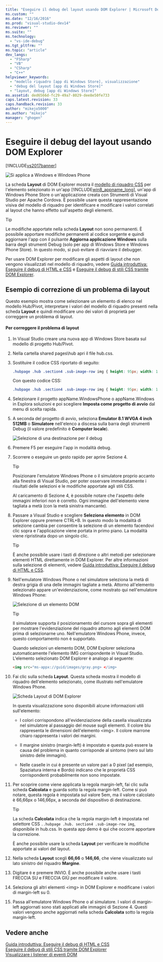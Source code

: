 ```yaml
---
title: "Eseguire il debug del layout usando DOM Explorer | Microsoft Docs"
ms.custom: ""
ms.date: "12/16/2016"
ms.prod: "visual-studio-dev14"
ms.reviewer: ""
ms.suite: ""
ms.technology: 
  - "vs-ide-debug"
ms.tgt_pltfrm: ""
ms.topic: "article"
dev_langs: 
  - "FSharp"
  - "VB"
  - "CSharp"
  - "C++"
helpviewer_keywords: 
  - "modello riquadro [app di Windows Store], visualizzazione"
  - "debug del layout [app di Windows Store]"
  - "layout, debug [app di Windows Store]"
ms.assetid: ded6566d-fc29-49a7-8029-dee8e50fe733
caps.latest.revision: 33
caps.handback.revision: 33
author: "mikejo5000"
ms.author: "mikejo"
manager: "ghogen"
---
```

# Eseguire il debug del layout usando DOM Explorer
[!INCLUDE[vs2017banner](../code-quality/includes/vs2017banner.md)]

![Si applica a Windows e Windows Phone](../debugger/media/windows_and_phone_content.png "windows\_and\_phone\_content")  
  
 La scheda **Layout** di DOM Explorer mostra il [modello di riquadro CSS](http://go.microsoft.com/fwlink/?LinkID=238778) per l'elemento selezionato in un'app [!INCLUDE[win8_appname_long](../debugger/includes/win8_appname_long_md.md)], un'app di Windows Phone Store o un'applicazione creata con Strumenti di Visual Studio per Apache Cordova. È possibile usare questa rappresentazione visiva del modello di riquadro per identificare e modificare i valori correlati al layout che hanno effetto sull'aspetto degli elementi.  
  
> [!TIP]
>  Le modifiche apportate nella scheda **Layout** non sono permanenti. È possibile apportare modifiche permanenti al codice sorgente e quindi aggiornare l'app con il pulsante **Aggiorna applicazione Windows** sulla barra degli strumenti Debug \(solo per app di Windows Store e Windows Phone Store\). In questo modo, si può evitare di riavviare il debugger.  
  
 Per usare DOM Explorer per modificare gli aspetti di layout che non vengono visualizzati nel modello di riquadro, vedere [Guida introduttiva: Eseguire il debug di HTML e CSS](../debugger/quickstart-debug-html-and-css.md) e [Eseguire il debug di stili CSS tramite DOM Explorer](../debugger/debug-css-styles-using-dom-explorer.md).  
  
## Esempio di correzione di un problema di layout  
 Questo esempio mostra come selezionare un elemento di elenco nel modello Hub\/Pivot, interpretare i valori del modello di riquadro presenti nella scheda **Layout** e quindi modificare uno dei valori di proprietà per correggere un problema di layout.  
  
#### Per correggere il problema di layout  
  
1.  In Visual Studio creare una nuova app di Windows Store basata sul modello di progetto Hub\/Pivot.  
  
2.  Nella cartella shared pages\\hub apri il file hub.css.  
  
3.  Sostituire il codice CSS riportato di seguito:  
  
    ```css  
    .hubpage .hub .section4 .sub-image-row img { height: 95px; width: 130px; }  
    ```  
  
     Con questo codice CSS:  
  
    ```css  
    .hubpage .hub .section4 .sub-image-row img { height: 95px; width: 130px; margin-left: 5em; }  
    ```  
  
4.  Selezionare il progetto appName.WindowsPhone o appName.Windows in Esplora soluzioni e poi scegliere **Imposta come progetto di avvio** dal menu di scelta rapida.  
  
5.  A seconda del progetto di avvio, seleziona **Emulator 8.1 WVGA 4 inch 512MB** o **Simulatore** nell'elenco a discesa sulla barra degli strumenti Debug \(il valore predefinito è **Computer locale**\).  
  
     ![Selezione di una destinazione per il debug](../debugger/media/js_dom_debug_target_emu.png "JS\_DOM\_Debug\_Target\_Emu")  
  
6.  Premere F5 per eseguire l'app in modalità debug.  
  
7.  Scorrere o eseguire un gesto rapido per aprire Sezione 4.  
  
    > [!TIP]
    >  Posizionare l'emulatore Windows Phone o il simulatore proprio accanto alla finestra di Visual Studio, per poter osservare immediatamente i risultati delle selezioni e le modifiche apportate agli stili CSS.  
  
     Al caricamento di Sezione 4, è possibile notare che l'aspetto delle immagini inferiori non è corretto. Ogni immagine dell'elemento viene tagliata a metà \(con la metà sinistra mancante\).  
  
8.  Passare a Visual Studio e scegliere **Seleziona elemento** in DOM Explorer oppure premere CTRL\+B. In questo modo la modalità di selezione cambia per consentire la selezione di un elemento facendovi clic sopra e l'applicazione viene portata in primo piano. La modalità viene ripristinata dopo un singolo clic.  
  
    > [!TIP]
    >  È anche possibile usare i tasti di direzione o altri metodi per selezionare elementi HTML direttamente in DOM Explorer. Per altre informazioni sulla selezione di elementi, vedere [Guida introduttiva: Eseguire il debug di HTML e CSS](../debugger/quickstart-debug-html-and-css.md).  
  
9. Nell'emulatore Windows Phone o nel simulatore seleziona la metà di destra grigia di una delle immagini tagliate a metà. Attorno all'elemento selezionato appare un'evidenziazione, come mostrato qui nell'emulatore Windows Phone:  
  
     ![Selezione di un elemento DOM](../debugger/media/js_css_layout_select.png "JS\_CSS\_Layout\_Select")  
  
    > [!TIP]
    >  Il simulatore supporta il posizionamento del cursore sopra gli elementi per mostrare l'evidenziazione del riquadro attorno agli elementi DOM prima di selezionarne uno. Nell'emulatore Windows Phone, invece, questo comportamento non è supportato.  
  
     Quando selezioni un elemento DOM, DOM Explorer seleziona automaticamente l'elemento IMG corrispondente in Visual Studio. L'elemento selezionato DOM Explorer è analogo al seguente:  
  
    ```html  
    <img src="ms-appx://guid/images/gray.png> </img>  
    ```  
  
10. Fai clic sulla scheda **Layout**. Questa scheda mostra il modello di riquadro dell'elemento selezionato, come illustrato nell'emulatore Windows Phone.  
  
     ![Scheda Layout di DOM Explorer](../debugger/media/js_css_layout.png "JS\_CSS\_Layout")  
  
     In questa visualizzazione sono disponibili alcune informazioni utili sull'elemento:  
  
    -   I colori corrispondono all'evidenziazione della casella visualizzata nel simulatore al passaggio del mouse sugli elementi. Il colore blu rappresenta le dimensioni dell'elemento \<img\>. Il colore marrone chiaro rappresenta i valori dei margini.  
  
    -   Il margine sinistro \(margin\-left\) è impostato e questa può essere la causa del problema in quanto corrisponde al sintomo \(nero sul lato sinistro delle immagini\).  
  
    -   Nelle caselle in cui è presente un valore pari a 0 pixel \(ad esempio, Spaziatura interna e Bordo\) indicano che le proprietà CSS corrispondenti probabilmente non sono impostate.  
  
11. Per scoprire come viene applicata la regola margin\-left, fai clic sulla scheda **Calcolata** e guarda sotto la regola margin\-left. Come si può notare, questa regola è impostata sul valore 5em, ma il valore calcolato è 66,66px o 146,66px, a seconda del dispositivo di destinazione.  
  
    > [!TIP]
    >  La scheda **Calcolata** indica che la regola margin\-left è impostata nel selettore CSS `..hubpage .hub. section4 .sub-image-row img`, disponibile in hub.css. In questa app demo è qui che occorre apportare la correzione.  
  
     È anche possibile usare la scheda **Layout** per verificare le modifiche apportate ai valori del layout.  
  
12. Nella scheda **Layout** scegli **66,66** o **146,66**, che viene visualizzato sul lato sinistro del riquadro **Margine**.  
  
13. Digitare `0` e premere INVIO. È anche possibile anche usare i tasti FRECCIA SU e FRECCIA GIÙ per modificare il valore.  
  
14. Seleziona gli altri elementi \<img\> in DOM Explorer e modificane i valori di margin\-left su 0.  
  
15. Passa all'emulatore Windows Phone o al simulatore. I valori di margin\-left aggiornati sono stati applicati alle immagini di Sezione 4. Questi valori vengono anche aggiornati nella scheda **Calcolata** sotto la regola margin\-left.  
  
## Vedere anche  
 [Guida introduttiva: Eseguire il debug di HTML e CSS](../debugger/quickstart-debug-html-and-css.md)   
 [Eseguire il debug di stili CSS tramite DOM Explorer](../debugger/debug-css-styles-using-dom-explorer.md)   
 [Visualizzare i listener di eventi DOM](../debugger/view-dom-event-listeners.md)